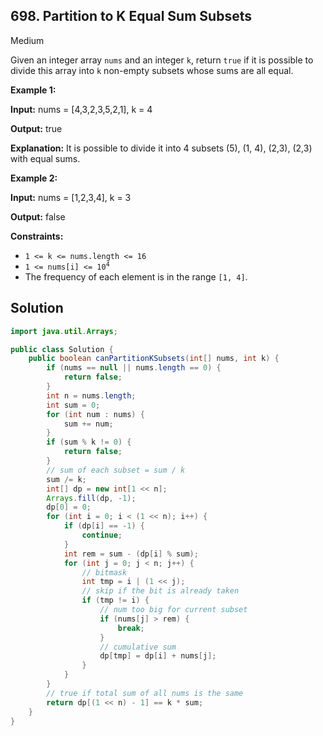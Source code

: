 ## 698\. Partition to K Equal Sum Subsets

Medium

Given an integer array `nums` and an integer `k`, return `true` if it is possible to divide this array into `k` non-empty subsets whose sums are all equal.

**Example 1:**

**Input:** nums = [4,3,2,3,5,2,1], k = 4

**Output:** true

**Explanation:** It is possible to divide it into 4 subsets (5), (1, 4), (2,3), (2,3) with equal sums. 

**Example 2:**

**Input:** nums = [1,2,3,4], k = 3

**Output:** false 

**Constraints:**

*   `1 <= k <= nums.length <= 16`
*   <code>1 <= nums[i] <= 10<sup>4</sup></code>
*   The frequency of each element is in the range `[1, 4]`.

## Solution

```java
import java.util.Arrays;

public class Solution {
    public boolean canPartitionKSubsets(int[] nums, int k) {
        if (nums == null || nums.length == 0) {
            return false;
        }
        int n = nums.length;
        int sum = 0;
        for (int num : nums) {
            sum += num;
        }
        if (sum % k != 0) {
            return false;
        }
        // sum of each subset = sum / k
        sum /= k;
        int[] dp = new int[1 << n];
        Arrays.fill(dp, -1);
        dp[0] = 0;
        for (int i = 0; i < (1 << n); i++) {
            if (dp[i] == -1) {
                continue;
            }
            int rem = sum - (dp[i] % sum);
            for (int j = 0; j < n; j++) {
                // bitmask
                int tmp = i | (1 << j);
                // skip if the bit is already taken
                if (tmp != i) {
                    // num too big for current subset
                    if (nums[j] > rem) {
                        break;
                    }
                    // cumulative sum
                    dp[tmp] = dp[i] + nums[j];
                }
            }
        }
        // true if total sum of all nums is the same
        return dp[(1 << n) - 1] == k * sum;
    }
}
```